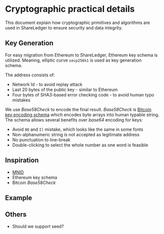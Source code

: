 # Cryptographic practical details
This document explain how cryptographic primitives and algorithms are used in ShareLedger to ensure security and data integrity.

## Key Generation
For easy migration from Ethereum to ShareLedger, Ethereum key schema is utilized. Meaning, elliptic curve `secp256k1` is used as key generation schema.

The address consists of:
* Network Id - to avoid replay attack
* Last 20 bytes of the public key - similar to Ethereum
* Four bytes of SHA3-based error checking code - to avoid human typo mistakes

We use *Base58Check* to encode the final result. *Base58Check* is [Bitcoin key encoding schema]( https://en.bitcoin.it/wiki/Base58Check_encoding ) which encodes byte arrays into human typable string. The schema allows several benefits over *base64* encoding for keys:
* Avoid `0O` and `Il` mistake, which looks like the same in some fonts
* Non-alphanumeric string is not accepted as legitimate address
* No punctuation to line-break
* Double-clicking to select the whole number as one word is feasible

## Inspiration
* [MNID](https://github.com/uport-project/mnid)
* Ethereum key schema
* Bitcoin *Base58Check*


## Example

## Others


* Should we support seed?











